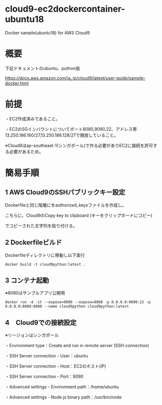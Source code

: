 # cloud9-ec2dockercontainer-ubuntu18
Docker sample(ubuntu18) for AWS Cloud9

# 概要

下記ドキュメントのubuntu、puthon版

https://docs.aws.amazon.com/ja_jp/cloud9/latest/user-guide/sample-docker.html

# 前提

・EC2作成済みであること。

・EC2のSGインバウントについてポート8080,9090,22、アドレス帯13.250.186.160/27,13.250.186.128/27で開放していること。

※Cloud9はap-southeast-1(シンガポール)で作る必要がありEC2に接続を許可する必要があるため。

# 簡易手順

## 1 AWS Cloud9のSSHパブリックキー設定

Dockerfileと同じ階層にをauthorized_keysファイルを作成し。

こちらに、Cloud9のCopy key to clipboard (キーをクリップボードにコピー)

でコピーされた文字列を貼り付ける。

## 2 Dockerfileビルド

Dockerfileディレクトリに移動し以下実行

```shell
docker build -t cloud9python:latest .
```

## 3 コンテナ起動

※8080はサンプルアプリ公開用

```shell
docker run -d -it --expose=9090 --expose=8080 -p 0.0.0.0:9090:22 -p 0.0.0.0:8080:8080 --name cloud9python cloud9python:latest
```

## 4　Cloud9での接続設定

※リージョンはシンガポール

・Environment type：Create and run in remote server (SSH connection)

・SSH Server connection - User：ubuntu

・SSH Server connection - Host：EC2のホスト(IP)

・SSH Server connection - Port：9090

・Advanced settings - Environment path：/home/ubuntu

・Advanced settings - Node.js binary path：/usr/bin/node

